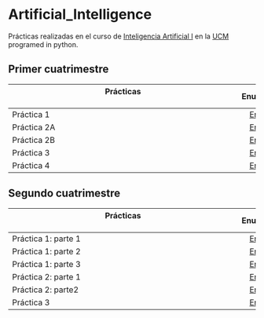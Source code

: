 # Artificial_Intelligence

Prácticas realizadas en el curso de [Inteligencia Artificial I](https://www.ucm.es/estudios/grado-matematicas-plan-901964) en la [UCM](https://www.ucm.es/ "Universidad Complutense de Madrid") programed in python.

## Primer cuatrimestre

| Prácticas &nbsp;&nbsp;&nbsp;&nbsp;&nbsp;&nbsp;&nbsp;&nbsp;&nbsp;&nbsp;&nbsp;&nbsp;&nbsp;&nbsp;&nbsp;&nbsp;&nbsp;&nbsp;&nbsp;&nbsp;&nbsp;&nbsp;&nbsp;&nbsp;&nbsp;&nbsp;&nbsp;&nbsp;&nbsp;&nbsp;&nbsp;&nbsp;&nbsp;&nbsp;&nbsp;&nbsp;&nbsp;&nbsp;&nbsp;&nbsp;&nbsp;&nbsp;&nbsp;&nbsp;&nbsp;&nbsp;&nbsp;&nbsp;&nbsp;&nbsp;&nbsp;&nbsp;&nbsp;&nbsp;&nbsp;&nbsp;&nbsp;&nbsp;&nbsp;&nbsp;&nbsp;&nbsp;&nbsp;&nbsp;&nbsp;&nbsp;&nbsp;&nbsp;&nbsp;&nbsp;&nbsp;&nbsp;&nbsp;&nbsp;&nbsp;&nbsp;&nbsp;&nbsp;&nbsp;&nbsp;&nbsp;&nbsp;&nbsp;&nbsp;&nbsp;&nbsp;&nbsp;&nbsp;&nbsp;&nbsp;&nbsp;&nbsp;&nbsp;&nbsp;&nbsp;&nbsp;&nbsp;&nbsp;&nbsp;&nbsp;&nbsp;&nbsp;&nbsp;&nbsp;&nbsp; | Enunciado           | Solución           |
| ------------- |:-------------:| :-------------:|
| Práctica 1    | [Enlace](Code/Práctica1/Práctica1.pdf) | [Enlace](Code/Práctica1/Práctica1Resuelta.pdf) |
| Práctica 2A | [Enlace](Code/Práctica2A/Práctica2A.pdf) | [Enlace](Code/Práctica2A/Práctica2A.ipynb) |
| Práctica 2B | [Enlace](Code/Práctica2B/Práctica2BEnunciado.pdf) | [Enlace](Code/Práctica2B/Práctica2BResuelta.pdf) |
| Práctica 3 | [Enlace](Code/Práctica3/Práctica3Enunciado.pdf) | [Enlace](Code/Práctica3/Práctica3Resuelta.pdf) |
| Práctica 4 | [Enlace](Code/Práctica4/Práctica4Enunciado.pdf) | [Enlace](Code/Práctica4/Práctica4Resuelta.pdf) |

## Segundo cuatrimestre

| Prácticas &nbsp;&nbsp;&nbsp;&nbsp;&nbsp;&nbsp;&nbsp;&nbsp;&nbsp;&nbsp;&nbsp;&nbsp;&nbsp;&nbsp;&nbsp;&nbsp;&nbsp;&nbsp;&nbsp;&nbsp;&nbsp;&nbsp;&nbsp;&nbsp;&nbsp;&nbsp;&nbsp;&nbsp;&nbsp;&nbsp;&nbsp;&nbsp;&nbsp;&nbsp;&nbsp;&nbsp;&nbsp;&nbsp;&nbsp;&nbsp;&nbsp;&nbsp;&nbsp;&nbsp;&nbsp;&nbsp;&nbsp;&nbsp;&nbsp;&nbsp;&nbsp;&nbsp;&nbsp;&nbsp;&nbsp;&nbsp;&nbsp;&nbsp;&nbsp;&nbsp;&nbsp;&nbsp;&nbsp;&nbsp;&nbsp;&nbsp;&nbsp;&nbsp;&nbsp;&nbsp;&nbsp;&nbsp;&nbsp;&nbsp;&nbsp;&nbsp;&nbsp;&nbsp;&nbsp;&nbsp;&nbsp;&nbsp;&nbsp;&nbsp;&nbsp;&nbsp;&nbsp;&nbsp;&nbsp;&nbsp;&nbsp;&nbsp;&nbsp;&nbsp;&nbsp;&nbsp;&nbsp;&nbsp;&nbsp;&nbsp;&nbsp;&nbsp;&nbsp;&nbsp;&nbsp; | Enunciado           | Solución           |
| ------------- |:-------------:| :-------------:|
| Práctica 1: parte 1    | [Enlace](Code/Práctica1/Práctica1.pdf) | [Enlace](Code/Práctica1/Práctica1_parte1.ipynb) |
| Práctica 1: parte 2 | [Enlace](Code/Práctica2A/Práctica1.pdf) | [Enlace](Code/Práctica2A/Práctica1_parte2.ipynb) |
| Práctica 1: parte 3 | [Enlace](Code/Práctica2B/Práctica1.pdf) | [Enlace](Code/Práctica2B/Práctica1_parte3.ipynb) |
| Práctica 2: parte 1 | [Enlace](Code/Práctica3/Práctica2.pdf) | [Enlace](Code/Práctica3/Práctica2_parte1.ipynb) |
| Práctica 2: parte2 | [Enlace](Code/Práctica4/Práctica2.pdf) | [Enlace](Code/Práctica4/Práctica2_parte2.ipynb) |
| Práctica 3 | [Enlace](Code/Práctica4/Práctica3.pdf) | [Enlace](Code/Práctica4/Práctica3.ipynb) |
